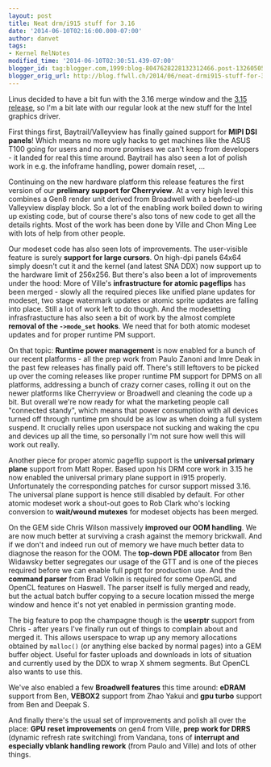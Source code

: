 ```yaml
---
layout: post
title: Neat drm/i915 stuff for 3.16
date: '2014-06-10T02:16:00.000-07:00'
author: danvet
tags:
- Kernel RelNotes
modified_time: '2014-06-10T02:30:51.439-07:00'
blogger_id: tag:blogger.com,1999:blog-8047628228132312466.post-1326050572154159414
blogger_orig_url: http://blog.ffwll.ch/2014/06/neat-drmi915-stuff-for-316.html
---
```


Linus decided to have a bit fun with the 3.16 merge window and the <a href="http://blog.ffwll.ch/2014/04/neat-drmi915-stuff-for-315.html">3.15 release</a>, so I'm a bit late with our regular look at the new stuff for the Intel graphics driver.

<a name='more'></a>First things first, Baytrail/Valleyview has finally gained support for <b>MIPI DSI panels</b>! Which means no more ugly hacks to get machines like the ASUS T100 going for users and no more promises we can't keep from developers - it landed for real this time around. Baytrail has also seen a lot of polish work in e.g. the infoframe handling, power domain reset, ...



Continuing on the new hardware platform this release features the first version of our <b>prelimary support for Cherryview</b>. At a very high level this combines a Gen8 render unit derived from Broadwell with a beefed-up Valleyview display block. So a lot of the enabling work boiled down to wiring up existing code, but of course there's also tons of new code to get all the details rights. Most of the work has been done by Ville and Chon Ming Lee with lots of help from other people.



Our modeset code has also seen lots of improvements. The user-visible feature is surely <b>support for large cursors</b>. On high-dpi panels 64x64 simply doesn't cut it and the kernel (and latest SNA DDX) now support up to the hardware limit of 256x256. But there's also been a lot of improvements under the hood: More of Ville's <b>infrastructure for atomic pageflips</b> has been merged - slowly all the required pieces like unified plane updates for modeset, two stage watermark updates or atomic sprite updates are falling into place. Still a lot of work left to do though. And the modesetting infrasfrastucture has also seen a bit of work by the almost complete <b>removal of the <code>-&gt;mode_set</code> hooks</b>. We need that for both atomic modeset updates and for proper runtime PM support.



On that topic: <b>Runtime power management</b> is now enabled for a bunch of our recent platforms - all the prep work from Paulo Zanoni and Imre Deak in the past few releases has finally paid off. There's still leftovers to be picked up over the coming releases like proper runtime PM support for DPMS on all platforms, addressing a bunch of crazy corner cases, rolling it out on the newer platforms like Cherryview or Broadwell and cleaning the code up a bit. But overall we're now ready for what the marketing people call "connected standy", which means that power consumption with all devices turned off through runtime pm should be as low as when doing a full system suspend. It crucially relies upon userspace not sucking and waking the cpu and devices up all the time, so personally I'm not sure how well this will work out really.



Another piece for proper atomic pageflip support is the <b>universal primary plane</b> support from Matt Roper. Based upon his DRM core work in 3.15 he now enabled the universal primary plane support in i915 properly. Unfortunately the corresponding patches for cursor support missed 3.16. The universal plane support is hence still disabled by default. For other atomic modeset work a shout-out goes to Rob Clark who's locking conversion to <b>wait/wound mutexes</b> for modeset objects has been merged.



On the GEM side Chris Wilson massively <b>improved our OOM handling</b>. We are now much better at surviving a crash against the memory brickwall. And if we don't and indeed run out of memory we have much better data to diagnose the reason for the OOM. The <b>top-down PDE allocator</b> from Ben Widawsky better segregates our usage of the GTT and is one of the pieces required before we can enable full ppgtt for production use. And the <b>command parser</b> from Brad Volkin is required for some OpenGL and OpenCL features on Haswell. The parser itself is fully merged and ready, but the actual batch buffer copying to a secure location missed the merge window and hence it's not yet enabled in permission granting mode.



The big feature to pop the champagne though is the <b>userptr</b> support from Chris - after years I've finally run out of things to complain about and merged it. This allows userspace to wrap up any memory allocations obtained by <code>malloc()</code> (or anything else backed by normal pages) into a GEM buffer object. Useful for faster uploads and downloads in lots of situation and currently used by the DDX to wrap X shmem segments. But OpenCL also wants to use this.



We've also enabled a few <b>Broadwell features</b> this time around: <b>eDRAM</b> support from Ben, <b>VEBOX2</b> support from Zhao Yakui and <b>gpu turbo</b> support from Ben and Deepak S.



And finally there's the usual set of improvements and polish all over the place: <b>GPU reset improvements</b> on gen4 from Ville, <b>prep work for DRRS</b> (dynamic refresh rate switching) from Vandana, tons of <b>interrupt and especially vblank handling rework</b> (from Paulo and Ville) and lots of other things.